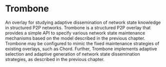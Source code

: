 # Trombone

An overlay for studying adaptive dissemination of network state knowledge in structured P2P networks.
Trombone is a structured P2P overlay that provides a simple API to specify various network state maintenance
mechanisms based on the model described in the previous chapter. Trombone may be configured to mimic the fixed
maintenance strategies of existing overlays, such as Chord. Further, Trombone implements adaptive selection and
adaptive generation of network state dissemination strategies, as described in the previous chapter.
